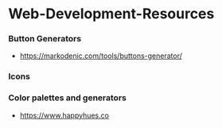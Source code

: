 # Web-Development-Resources


### Button Generators
- https://markodenic.com/tools/buttons-generator/

### Icons 


### Color palettes and generators
- https://www.happyhues.co
